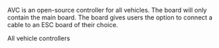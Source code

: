 AVC is an open-source controller for all vehicles. The board will only contain the main board. The board gives users the option to connect a cable to an ESC board of their choice.


All vehicle controllers

